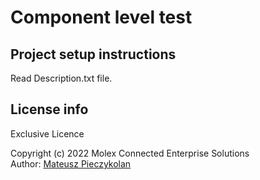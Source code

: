 # Component level test

## Project setup instructions 
Read Description.txt file.

## License info
Exclusive Licence   

Copyright (c) 2022 Molex Connected Enterprise Solutions   
Author: [Mateusz Pieczykolan](https://github.com/pejczykjr)